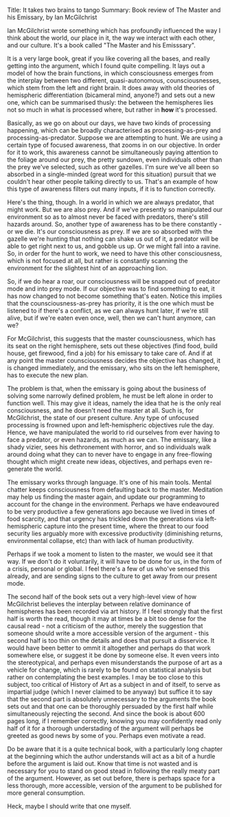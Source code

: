 Title: It takes two brains to tango
Summary: Book review of The Master and his Emissary, by Ian McGilchrist

Ian McGilchrist wrote something which has profoundly influenced the way I think about the world, our place in it, the way we interact with each other, and our culture. It's a book called "The Master and his Emisssary".

It is a very large book, great if you like covering all the bases, and really getting into the argument, which I found quite compelling. It lays out a model of how the brain functions, in which consciousness emerges from the interplay between two different, quasi-autonomous, counsciousnesses, which stem from the left and right brain. It does away with old theories of hemispheric differentiation (bicameral mind, anyone?) and sets out a new one, which can be summarised thusly: the between the hemispheres lies not so much in what is processed where, but rather in **how** it's processed.

Basically, as we go on about our days, we have two kinds of processing happening, which can be broadly characterised as processing-as-prey and processing-as-predator. Suppose we are attempting to hunt. We are using a certain type of focused awareness, that zooms in on our objective. In order for it to work, this awareness cannot be simultaneously paying attention to the foliage around our prey, the pretty sundown, even individuals other than the prey we've selected, such as other gazelles. I'm sure we've all been so absorbed in a single-minded (great word for this situation) pursuit that we couldn't hear other people talking directly to us. That's an example of how this type of awareness filters out many inputs, if it is to function correctly.

Here's the thing, though. In a world in which we are always predator, that might work. But we are also prey. And if we've presently so manipulated our environment so as to almost never be faced with predators, there's still hazards around. So, another type of awareness has to be there constantly - or we die. It's our consciousness as prey. If we are so absorbed with the gazelle we're hunting that nothing can shake us out of it, a predator will be able to get right next to us, and gobble us up. Or we might fall into a ravine. So, in order for the hunt to work, we need to have this other consciousness, which is not focused at all, but rather is constantly scanning the environment for the slightest hint of an approaching lion.

So, if we do hear a roar, our consciousness will be snapped out of predator mode and into prey mode. If our objective was to find something to eat, it has now changed to not become something that's eaten. Notice this implies that the counsciousness-as-prey has priority, it is the one which must be listened to if there's a conflict, as we can always hunt later, if we're still alive, but if we're eaten even once, well, then we can't hunt anymore, can we? 

For McGilchrist, this suggests that the master counsciousness, which has its seat on the right hemisphere, sets out these objectives (find food, build house, get firewood, find a job) for his emissary to take care of. And if at any point the master counsciousness decides the objective has changed, it is changed immediately, and the emissary, who sits on the left hemisphere, has to execute the new plan.

The problem is that, when the emissary is going about the business of solving some narrowly defined problem, he must be left alone in order to function well. This may give it ideas, namely the idea that he is the only real consciousness, and he doesn't need the master at all. Such is, for McGilchrist, the state of our present culture. Any type of unfocused processing is frowned upon and left-hemispheric objectives rule the day. Hence, we have manipulated the world to rid ourselves from ever having to face a predator, or even hazards, as much as we can. The emissary, like a shady vizier, sees his dethronement with horror, and so individuals walk around doing what they can to never have to engage in any free-flowing thought which might create new ideas, objectives, and perhaps even re-generate the world.

The emissary works through language. It's one of his main tools. Mental chatter keeps consciousness from defaulting back to the master. Meditation may help us finding the master again, and update our programming to account for the change in the environment. Perhaps we have endeavoured to be very productive a few generations ago because we lived in times of food scarcity, and that urgency has trickled down the generations via left-hemispheric capture into the present time, where the threat to our food security lies arguably more with excessive productivity (diminishing returns, environmental collapse, etc) than with lack of human productivity.

Perhaps if we took a moment to listen to the master, we would see it that way. If we don't do it voluntarily, it will have to be done for us, in the form of a crisis, personal or global. I feel there's a few of us who've sensed this already, and are sending signs to the culture to get away from our present mode.

The second half of the book sets out a very high-level view of how McGilchrist believes the interplay between relative dominance of hemispheres has been recorded via art history. If I feel strongly that the first half is worth the read, though it may at times be a bit too dense for the causal read - not a criticism of the author, merely the suggestion that someone should write a more accessible version of the argument - this second half is too thin on the details and does that pursuit a disservice. It would have been better to ommit it altogether and perhaps do that work somewhere else, or suggest it be done by someone else. It even veers into the stereotypical, and perhaps even misunderstands the purpose of art as a vehicle for change, which is rarely to be found on statistical analysis but rather on contemplating the best examples. I may be too close to this subject, too critical of History of Art as a subject in and of itself, to serve as impartial judge (which I never claimed to be anyway) but suffice it to say that the second part is absolutely unnecessary to the arguments the book sets out and that one can be thoroughly persuaded by the first half while simultaneously rejecting the second. And since the book is about 600 pages long, if I remember correctly, knowing you may confidently read only half of it for a thorough understading of the argument will perhaps be greeted as good news by some of you. Perhaps even motivate a read.

Do be aware that it is a quite technical book, with a particularly long chapter at the beginning which the author understands will act as a bit of a hurdle before the argument is laid out. Know that time is not wasted and is necessary for you to stand on good stead in following the really meaty part of the argument. However, as set out before, there is perhaps space for a less thorough, more accessible, version of the argument to be published for more general consumption.

Heck, maybe I should write that one myself.

[comment]: # (The differences, as set out by the book, are more than just a curiosity. Because McGilchrist suggests there's a proper functioning of the hemispheres, with one subordinate to the other. The right hemisphere, the master of the title has an emissary - sort of a prime-minister or vizier figure - whom he sends out on errands. As is a common motif, the vizier can sometimes depose the master, or rightful king, and attempt to rule in his place, and generally bungle it up with his insufficiencies, of which he is blind. This, McGilchrist suggests, is precisely what has happened to us.)
